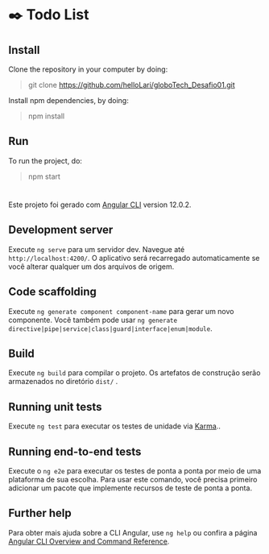 # :black_nib:  Todo List


## Install

Clone the repository in your computer by doing:

> git clone https://github.com/helloLari/globoTech_Desafio01.git

Install npm dependencies, by doing:

> npm install


## Run

To run the project, do:

> npm start

#



Este projeto foi gerado com [Angular CLI](https://github.com/angular/angular-cli) version 12.0.2.

## Development server

Execute `ng serve` para um servidor dev. Navegue até `http://localhost:4200/`. O aplicativo será recarregado automaticamente se você alterar qualquer um dos arquivos de origem.

## Code scaffolding

Execute `ng generate component component-name` para gerar um novo componente. Você também pode usar `ng generate directive|pipe|service|class|guard|interface|enum|module`.

## Build

Execute `ng build` para compilar o projeto. Os artefatos de construção serão armazenados no diretório `dist/` .

## Running unit tests

Execute `ng test` para executar os testes de unidade via [Karma](https://karma-runner.github.io)..

## Running end-to-end tests

Execute o `ng e2e` para executar os testes de ponta a ponta por meio de uma plataforma de sua escolha. Para usar este comando, você precisa primeiro adicionar um pacote que implemente recursos de teste de ponta a ponta.

## Further help

Para obter mais ajuda sobre a CLI Angular, use `ng help`  ou confira a página [Angular CLI Overview and Command Reference](https://angular.io/cli). 
